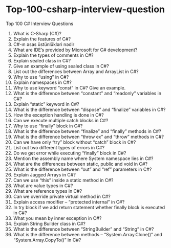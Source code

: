 # Top-100-csharp-interview-question
Top 100 C# Interview Questions

1. What is C-Sharp (C#)?
2. Explain the features of C#?
3. C#-ın əsas üstünlükləri nədir
4. What are IDE’s provided by Microsoft for C# development?
5. Explain the types of comments in C#?
6. Explain sealed class in C#?
7. Give an example of using sealed class in C#?
8. List out the differences between Array and ArrayList in C#?
9. Why to use “using” in C#?
10. Explain namespaces in C#?
11. Why to use keyword “const” in C#? Give an example.
12. What is the difference between “constant” and “readonly” variables in C#?
13. Explain “static” keyword in C#?
14. What is the difference between “dispose” and “finalize” variables in C#?
15. How the exception handling is done in C#?
16. Can we execute multiple catch blocks in C#?
17. Why to use “finally” block in C#?
18. What is the difference between “finalize” and “finally” methods in C#?
19. What is the difference between “throw ex” and “throw” methods in C#?
20. Can we have only “try” block without “catch” block in C#?
21. List out two different types of errors in C#?
22. Do we get error while executing “finally” block in C#?
23. Mention the assembly name where System namespace lies in C#?
24. What are the differences between static, public and void in C#?
25. What is the difference between “out” and “ref” parameters in C#?
26. Explain Jagged Arrays in C#?
27. Can we use “this” inside a static method in C#?
28. What are value types in C#?
30. What are reference types in C#?
31. Can we override private virtual method in C#?
32. Explain access modifier – “protected internal” in C#?
33. In try block if we add return statement whether finally block is executed in C#?
34. What you mean by inner exception in C#?
35. Explain String Builder class in C#?
36. What is the difference between “StringBuilder” and “String” in C#?
37. What is the difference between methods – “System.Array.Clone()” and “System.Array.CopyTo()” in C#?
